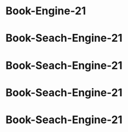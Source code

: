 # Book-Engine-21
# Book-Seach-Engine-21
# Book-Seach-Engine-21
# Book-Seach-Engine-21
# Book-Seach-Engine-21
